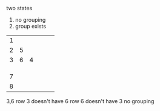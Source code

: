 two states
1. no grouping
2. group exists


|     |     |     |     |     |     |
| --- | --- | --- | --- | --- | --- |
| 1   |     |     |     |     |     |
| 2   | 5   |     |     |     |     |
| 3   | 6   | 4   |     |     |     |
|     |     |     |     |     |     |
|     |     |     |     |     |     |
|     |     |     |     |     |     |
| 7   |     |     |     |     |     |
| 8   |     |     |     |     |     |

3,6
	row 3 doesn't have 6
	row 6 doesn't have 3
	no grouping